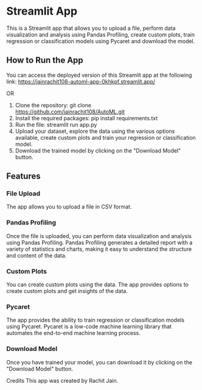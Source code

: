 # Streamlit App

This is a Streamlit app that allows you to upload a file, perform data visualization and analysis using Pandas Profiling, create custom plots, train regression or classification models using Pycaret and download the model.

## How to Run the App

You can access the deployed version of this Streamlit app at the following link:
https://jainrachit108-automl-app-0khkpf.streamlit.app/

OR

1. Clone the repository: git clone https://github.com/jainrachit108/AutoML.git
2. Install the required packages: pip install requirements.txt
3. Run the file: streamlit run app.py
4. Upload your dataset, explore the data using the various options available, create custom plots and train your regression or classification model.
5. Download the trained model by clicking on the "Download Model" button.


## Features
### File Upload
The app allows you to upload a file in CSV format.

### Pandas Profiling
Once the file is uploaded, you can perform data visualization and analysis using Pandas Profiling. Pandas Profiling generates a detailed report with a variety of statistics and charts, making it easy to understand the structure and content of the data.

### Custom Plots
You can create custom plots using the data. The app provides options to create custom plots and get insights of the data.

### Pycaret
The app provides the ability to train regression or classification models using Pycaret. Pycaret is a low-code machine learning library that automates the end-to-end machine learning process.

### Download Model
Once you have trained your model, you can download it by clicking on the "Download Model" button.

Credits
This app was created by Rachit Jain.




